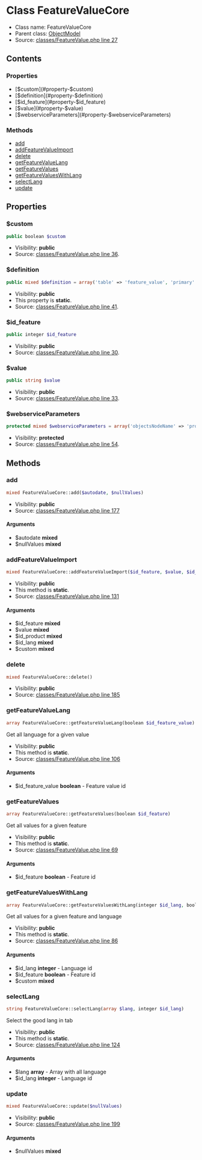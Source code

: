 Class FeatureValueCore
=====================





* Class name: FeatureValueCore
* Parent class: [ObjectModel](class.ObjectModelCore.md)
* Source: [classes/FeatureValue.php line 27](https://github.com/PrestaShop/PrestaShop/blob/1.6.0.5/classes/FeatureValue.php#L27)


Contents
--------


### Properties

* [$custom](#property-$custom)
* [$definition](#property-$definition)
* [$id_feature](#property-$id_feature)
* [$value](#property-$value)
* [$webserviceParameters](#property-$webserviceParameters)

### Methods

* [add](#method-add)
* [addFeatureValueImport](#method-addFeatureValueImport)
* [delete](#method-delete)
* [getFeatureValueLang](#method-getFeatureValueLang)
* [getFeatureValues](#method-getFeatureValues)
* [getFeatureValuesWithLang](#method-getFeatureValuesWithLang)
* [selectLang](#method-selectLang)
* [update](#method-update)




Properties
----------


### <a name="property-$custom"></a>$custom

```php
public boolean $custom
```





* Visibility: **public**
* Source: [classes/FeatureValue.php line 36](https://github.com/PrestaShop/PrestaShop/blob/1.6.0.5/classes/FeatureValue.php#L36).


### <a name="property-$definition"></a>$definition

```php
public mixed $definition = array('table' => 'feature_value', 'primary' => 'id_feature_value', 'multilang' => true, 'fields' => array('id_feature' => array('type' => self::TYPE_INT, 'validate' => 'isUnsignedId', 'required' => true), 'custom' => array('type' => self::TYPE_BOOL, 'validate' => 'isBool'), 'value' => array('type' => self::TYPE_STRING, 'lang' => true, 'validate' => 'isGenericName', 'required' => true, 'size' => 255)))
```





* Visibility: **public**
* This property is **static**.
* Source: [classes/FeatureValue.php line 41](https://github.com/PrestaShop/PrestaShop/blob/1.6.0.5/classes/FeatureValue.php#L41).


### <a name="property-$id_feature"></a>$id_feature

```php
public integer $id_feature
```





* Visibility: **public**
* Source: [classes/FeatureValue.php line 30](https://github.com/PrestaShop/PrestaShop/blob/1.6.0.5/classes/FeatureValue.php#L30).


### <a name="property-$value"></a>$value

```php
public string $value
```





* Visibility: **public**
* Source: [classes/FeatureValue.php line 33](https://github.com/PrestaShop/PrestaShop/blob/1.6.0.5/classes/FeatureValue.php#L33).


### <a name="property-$webserviceParameters"></a>$webserviceParameters

```php
protected mixed $webserviceParameters = array('objectsNodeName' => 'product_feature_values', 'objectNodeName' => 'product_feature_value', 'fields' => array('id_feature' => array('xlink_resource' => 'product_features')))
```





* Visibility: **protected**
* Source: [classes/FeatureValue.php line 54](https://github.com/PrestaShop/PrestaShop/blob/1.6.0.5/classes/FeatureValue.php#L54).


Methods
-------


### <a name="method-add"></a>add

```php
mixed FeatureValueCore::add($autodate, $nullValues)
```





* Visibility: **public**
* Source: [classes/FeatureValue.php line 177](https://github.com/PrestaShop/PrestaShop/blob/1.6.0.5/classes/FeatureValue.php#L177)


#### Arguments
* $autodate **mixed**
* $nullValues **mixed**



### <a name="method-addFeatureValueImport"></a>addFeatureValueImport

```php
mixed FeatureValueCore::addFeatureValueImport($id_feature, $value, $id_product, $id_lang, $custom)
```





* Visibility: **public**
* This method is **static**.
* Source: [classes/FeatureValue.php line 131](https://github.com/PrestaShop/PrestaShop/blob/1.6.0.5/classes/FeatureValue.php#L131)


#### Arguments
* $id_feature **mixed**
* $value **mixed**
* $id_product **mixed**
* $id_lang **mixed**
* $custom **mixed**



### <a name="method-delete"></a>delete

```php
mixed FeatureValueCore::delete()
```





* Visibility: **public**
* Source: [classes/FeatureValue.php line 185](https://github.com/PrestaShop/PrestaShop/blob/1.6.0.5/classes/FeatureValue.php#L185)




### <a name="method-getFeatureValueLang"></a>getFeatureValueLang

```php
array FeatureValueCore::getFeatureValueLang(boolean $id_feature_value)
```

Get all language for a given value



* Visibility: **public**
* This method is **static**.
* Source: [classes/FeatureValue.php line 106](https://github.com/PrestaShop/PrestaShop/blob/1.6.0.5/classes/FeatureValue.php#L106)


#### Arguments
* $id_feature_value **boolean** - Feature value id



### <a name="method-getFeatureValues"></a>getFeatureValues

```php
array FeatureValueCore::getFeatureValues(boolean $id_feature)
```

Get all values for a given feature



* Visibility: **public**
* This method is **static**.
* Source: [classes/FeatureValue.php line 69](https://github.com/PrestaShop/PrestaShop/blob/1.6.0.5/classes/FeatureValue.php#L69)


#### Arguments
* $id_feature **boolean** - Feature id



### <a name="method-getFeatureValuesWithLang"></a>getFeatureValuesWithLang

```php
array FeatureValueCore::getFeatureValuesWithLang(integer $id_lang, boolean $id_feature, $custom)
```

Get all values for a given feature and language



* Visibility: **public**
* This method is **static**.
* Source: [classes/FeatureValue.php line 86](https://github.com/PrestaShop/PrestaShop/blob/1.6.0.5/classes/FeatureValue.php#L86)


#### Arguments
* $id_lang **integer** - Language id
* $id_feature **boolean** - Feature id
* $custom **mixed**



### <a name="method-selectLang"></a>selectLang

```php
string FeatureValueCore::selectLang(array $lang, integer $id_lang)
```

Select the good lang in tab



* Visibility: **public**
* This method is **static**.
* Source: [classes/FeatureValue.php line 124](https://github.com/PrestaShop/PrestaShop/blob/1.6.0.5/classes/FeatureValue.php#L124)


#### Arguments
* $lang **array** - Array with all language
* $id_lang **integer** - Language id



### <a name="method-update"></a>update

```php
mixed FeatureValueCore::update($nullValues)
```





* Visibility: **public**
* Source: [classes/FeatureValue.php line 199](https://github.com/PrestaShop/PrestaShop/blob/1.6.0.5/classes/FeatureValue.php#L199)


#### Arguments
* $nullValues **mixed**


